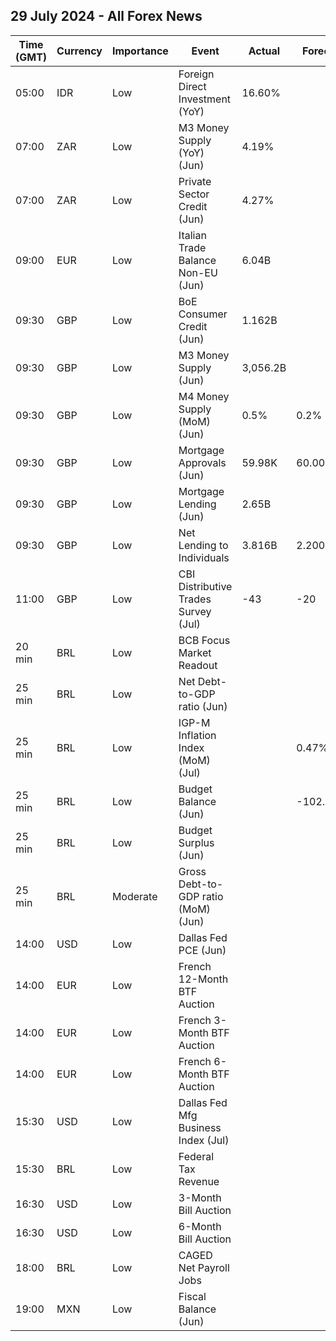 ## 29 July 2024 - All Forex News

| Time (GMT) | Currency | Importance | Event | Actual | Forecast | Previous |
|------|----------|------------|-------|--------|----------|----------|
| 05:00 | IDR | Low | Foreign Direct Investment (YoY) | 16.60% |  | 15.50% |
| 07:00 | ZAR | Low | M3 Money Supply (YoY) (Jun) | 4.19% |  | 4.72% |
| 07:00 | ZAR | Low | Private Sector Credit (Jun) | 4.27% |  | 3.89% |
| 09:00 | EUR | Low | Italian Trade Balance Non-EU (Jun) | 6.04B |  | 5.91B |
| 09:30 | GBP | Low | BoE Consumer Credit (Jun) | 1.162B |  | 1.494B |
| 09:30 | GBP | Low | M3 Money Supply (Jun) | 3,056.2B |  | 3,040.8B |
| 09:30 | GBP | Low | M4 Money Supply (MoM) (Jun) | 0.5% | 0.2% | -0.1% |
| 09:30 | GBP | Low | Mortgage Approvals (Jun) | 59.98K | 60.00K | 60.13K |
| 09:30 | GBP | Low | Mortgage Lending (Jun) | 2.65B |  | 1.26B |
| 09:30 | GBP | Low | Net Lending to Individuals | 3.816B | 2.200B | 2.800B |
| 11:00 | GBP | Low | CBI Distributive Trades Survey (Jul) | -43 | -20 | -24 |
| 20 min | BRL | Low | BCB Focus Market Readout |  |  |  |
| 25 min | BRL | Low | Net Debt-to-GDP ratio (Jun) |  |  | 62.2% |
| 25 min | BRL | Low | IGP-M Inflation Index (MoM) (Jul) |  | 0.47% | 0.81% |
| 25 min | BRL | Low | Budget Balance (Jun) |  | -102.300B | -138.256B |
| 25 min | BRL | Low | Budget Surplus (Jun) |  |  | -63.895B |
| 25 min | BRL | Moderate | Gross Debt-to-GDP ratio (MoM) (Jun) |  |  | 76.8% |
| 14:00 | USD | Low | Dallas Fed PCE (Jun) |  |  | 1.40% |
| 14:00 | EUR | Low | French 12-Month BTF Auction |  |  | 3.341% |
| 14:00 | EUR | Low | French 3-Month BTF Auction |  |  | 3.576% |
| 14:00 | EUR | Low | French 6-Month BTF Auction |  |  | 3.540% |
| 15:30 | USD | Low | Dallas Fed Mfg Business Index (Jul) |  |  | -15.1 |
| 15:30 | BRL | Low | Federal Tax Revenue |  |  | 202.90B |
| 16:30 | USD | Low | 3-Month Bill Auction |  |  | 5.190% |
| 16:30 | USD | Low | 6-Month Bill Auction |  |  | 4.990% |
| 18:00 | BRL | Low | CAGED Net Payroll Jobs |  |  | 131.81K |
| 19:00 | MXN | Low | Fiscal Balance (Jun) |  |  | -174.07B |
